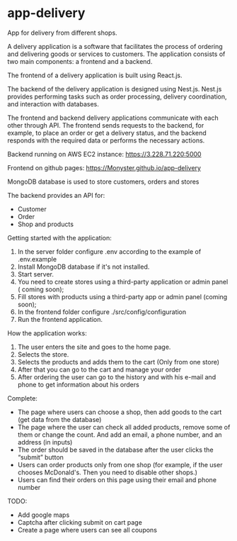# app-delivery

App for delivery from different shops.

A delivery application is a software that facilitates the process of ordering and delivering goods or services to customers. The application consists of two main components: a frontend and a backend.

The frontend of a delivery application is built using React.js.

The backend of the delivery application is designed using Nest.js.
Nest.js provides performing tasks such as order processing, delivery coordination, and interaction with databases.

The frontend and backend delivery applications communicate with each other through API. The frontend sends requests to the backend, for example, to place an order or get a delivery status, and the backend responds with the required data or performs the necessary actions.

Backend running on AWS EC2 instance: https://3.228.71.220:5000

Frontend on github pages: https://Monyster.github.io/app-delivery

MongoDB database is used to store customers, orders and stores

The backend provides an API for:

- Customer
- Order
- Shop and products

Getting started with the application:

1. In the server folder configure .env according to the example of .env.example
2. Install MongoDB database if it's not installed.
3. Start server.
4. You need to create stores using a third-party application or admin panel ( coming soon);
5. Fill stores with products using a third-party app or admin panel (coming soon);
6. In the frontend folder configure ./src/config/configuration
7. Run the frontend application.

How the application works:

1. The user enters the site and goes to the home page.
2. Selects the store.
3. Selects the products and adds them to the cart (Only from one store)
4. After that you can go to the cart and manage your order
5. After ordering the user can go to the history and with his e-mail and phone to get information about his orders

Complete:

- The page where users can choose a shop, then add goods to the cart (get data from the database)
- The page where the user can check all added products, remove some of them
  or change the count. And add an email, a phone number, and an address (in
  inputs)
- The order should be saved in the database after the user clicks the “submit”
  button
- Users can order products only from one shop (for example, if the user chooses
  McDonald's. Then you need to disable other shops.)
- Users can find their orders on this page using their email and phone number

TODO:

- Add google maps
- Captcha after clicking submit on cart page
- Create a page where users can see all coupons
